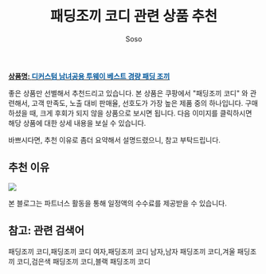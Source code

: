 ﻿---
layout: post
title:  "패딩조끼 코디 관련 상품 추천"
author: Soso
categories: [ 디저털/가전 ]
tags: [패딩조끼 코디,패딩조끼 코디 여자,패딩조끼 코디 남자,남자 패딩조끼 코디,겨울 패딩조끼 코디,검은색 패딩조끼 코디,블랙 패딩조끼 코디]
image: https://ads-partners.coupang.com/image1/WUF-Emxwps1GTeMUWVd467UVorbjUzWSJVpQcZKBM9-NSd0TWZimo4vsRXelDvTIr7QyA2BN-3I4xviV0ECcdBHIlJ4VcvZx5HI1WtlPY41EbYbriBepX8U6eupJOIKn2YbaTuaDpnunlSJUgfsWVKX0ssBIho_HZjqYcnWamNeqKNB9jveecWApKwe2kwJmmXrv03t-SK8pZF0k5YN7EkFwnR859z-RsdYF9zy7sZf8znCeOiw-0_qFlx_UPu02FQqzngQjprT4NHMAbvFh--H4H4gBId39o60uQMerjSw= 
description: "쿠팡에서 패딩조끼 코디 관련 상품으로 가장 고객 선호도가 높은 제품 중 하나입니다."
---

<a href="https://link.coupang.com/re/AFFSDP?lptag=AF5673682&pageKey=6778089835&itemId=15931987058&vendorItemId=83189120978&traceid=V0-153-f2ad0fb33d031d32&requestid=20231116174744720089331178&token=31850C%7CMIXED"><b>상품명: <font color='#01579B'>디커스텀 남녀공용 투웨이 베스트 경량 패딩 조끼</font></b></a>

좋은 상품만 선별해서 추천드리고 있습니다.
본 상품은 쿠팡에서 "패딩조끼 코디" 와 관련해서, 고객 만족도, 노출 대비 판매율, 선호도가 가장 높은 제품 중의 하나입니다.
구매하셨을 때, 크게 후회가 되지 않을 상품으로 보시면 됩니다. 
다음 이미지를 클릭하시면 해당 상품에 대한 상세 내용을 보실 수 있습니다.

바쁘시다면, 추천 이유로 좀더 요약해서 설명드렸으니, 참고 부탁드립니다.

## 추천 이유 

<a href="https://link.coupang.com/re/AFFSDP?lptag=AF5673682&pageKey=6778089835&itemId=15931987058&vendorItemId=83189120978&traceid=V0-153-f2ad0fb33d031d32&requestid=20231116174744720089331178&token=31850C%7CMIXED"><img src="https://thumbnail8.coupangcdn.com/thumbnails/remote/q89/image/vendor_inventory/8855/5826ea45f69861c8123b543b659d6bf44601d5de0fe2dc4dddc48cf51cf6.jpg"></a> 

본 블로그는 파트너스 활동을 통해 일정액의 수수료를 제공받을 수 있습니다.

## 참고: 관련 검색어    
패딩조끼 코디,패딩조끼 코디 여자,패딩조끼 코디 남자,남자 패딩조끼 코디,겨울 패딩조끼 코디,검은색 패딩조끼 코디,블랙 패딩조끼 코디